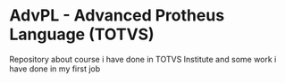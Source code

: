 # AdvPL - Advanced Protheus Language  (TOTVS)

Repository about course i have done in TOTVS Institute and some work i have done in my first job
